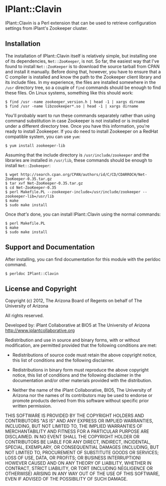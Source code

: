 # IPlant::Clavin

IPlant::Clavin is a Perl extension that can be used to retrieve configuration
settings from iPlant's Zookeeper cluster.

## Installation

The installation of IPlant::Clavin itself is relatively simple, but installing
one of its dependencies, `Net::ZooKeeper`, is not.  So far, the easiest way
that I've found to install `Net::ZooKeeper` is to download the source tarball
from CPAN and install it manually.  Before doing that, however, you have to
ensure that a C compiler is installed and know the path to the Zookeeper
client library and its include files.  In my experience, the files are
installed somewhere in the `/usr` directory tree, so a couple of `find`
commands should be enough to find these files.  On Linux systems, something
like this should work:

```
$ find /usr -name zookeeper_version.h | head -1 | xargs dirname
$ find /usr -name libzookeeper*.so | head -1 | xargs dirname
```

You'll probably want to run these commands separately rather than using
command substitution in case Zookeeper is not installed or is installed under
a different directory tree.  Once you have this information, you're ready to
install Zookeeper.  If you do need to install Zookeeper on a RedHat compatible
system, you can use `yum`:

```
$ yum install zookeeper-lib
```

Assuming that the include directory is `/usr/include/zookeeper` and the
libraries are installed in `/usr/lib`, these commands should be enough to
install `Net::Zookeeper`:

```
$ wget http://search.cpan.org/CPAN/authors/id/C/CD/CDARROCH/Net-ZooKeeper-0.35.tar.gz
$ tar xvf Net-ZooKeeper-0.35.tar.gz
$ cd Net-ZooKeeper-0.35
$ perl Makefile.PL --zookeeper-include=/usr/include/zookeeper --zookeeper-lib=/usr/lib
$ make
$ sudo make install
```

Once _that's_ done, you can install IPlant::Clavin using the normal commands:

```
$ perl Makefile.PL
$ make
$ sudo make install
```

## Support and Documentation

After installing, you can find documentation for this module with the
perldoc command.

```
$ perldoc IPlant::Clavin
```

## License and Copyright

Copyright (c) 2012, The Arizona Board of Regents on behalf of The University
of Arizona

All rights reserved.

Developed by: iPlant Collaborative at BIO5 at The University of Arizona
http://www.iplantcollaborative.org

Redistribution and use in source and binary forms, with or without
modification, are permitted provided that the following conditions are met:

 * Redistributions of source code must retain the above copyright notice, this
   list of conditions and the following disclaimer.

 * Redistributions in binary form must reproduce the above copyright notice,
   this list of conditions and the following disclaimer in the documentation
   and/or other materials provided with the distribution.

 * Neither the name of the iPlant Collaborative, BIO5, The University of
   Arizona nor the names of its contributors may be used to endorse or promote
   products derived from this software without specific prior written
   permission.

THIS SOFTWARE IS PROVIDED BY THE COPYRIGHT HOLDERS AND CONTRIBUTORS "AS IS"
AND ANY EXPRESS OR IMPLIED WARRANTIES, INCLUDING, BUT NOT LIMITED TO, THE
IMPLIED WARRANTIES OF MERCHANTABILITY AND FITNESS FOR A PARTICULAR PURPOSE ARE
DISCLAIMED. IN NO EVENT SHALL THE COPYRIGHT HOLDER OR CONTRIBUTORS BE LIABLE
FOR ANY DIRECT, INDIRECT, INCIDENTAL, SPECIAL, EXEMPLARY, OR CONSEQUENTIAL
DAMAGES (INCLUDING, BUT NOT LIMITED TO, PROCUREMENT OF SUBSTITUTE GOODS OR
SERVICES; LOSS OF USE, DATA, OR PROFITS; OR BUSINESS INTERRUPTION) HOWEVER
CAUSED AND ON ANY THEORY OF LIABILITY, WHETHER IN CONTRACT, STRICT LIABILITY,
OR TORT (INCLUDING NEGLIGENCE OR OTHERWISE) ARISING IN ANY WAY OUT OF THE USE
OF THIS SOFTWARE, EVEN IF ADVISED OF THE POSSIBILITY OF SUCH DAMAGE.
